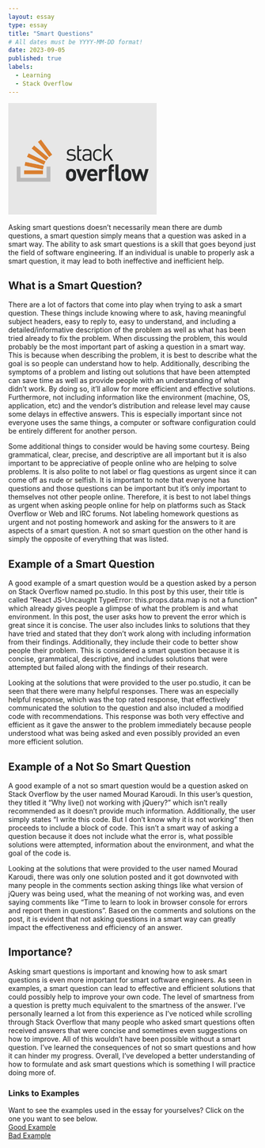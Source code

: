 ```yaml
---
layout: essay
type: essay
title: "Smart Questions"
# All dates must be YYYY-MM-DD format!
date: 2023-09-05
published: true
labels:
  - Learning 
  - Stack Overflow
---
```


<img width="300px" class="rounded float-start pe-4" src="../img/imagesforessays/stackoverflow-1.png"> 

Asking smart questions doesn’t necessarily mean there are dumb questions, a smart question simply means that a question was asked in a smart way. The ability to ask smart questions is a skill that goes beyond just the field of software engineering. If an individual is unable to properly ask a smart question, it may lead to both ineffective and inefficient help. 

## What is a Smart Question?

There are a lot of factors that come into play when trying to ask a smart question. These things include knowing where to ask, having meaningful subject headers, easy to reply to, easy to understand, and including a detailed/informative description of the problem as well as what has been tried already to fix the problem. When discussing the problem, this would probably be the most important part of asking a question in a smart way. This is because when describing the problem, it is best to describe what the goal is so people can understand how to help. Additionally, describing the symptoms of a problem and listing out solutions that have been attempted can save time as well as provide people with an understanding of what didn’t work. By doing so, it’ll allow for more efficient and effective solutions. Furthermore, not including information like the environment (machine, OS, application, etc) and the vendor’s distribution and release level may cause some delays in effective answers. This is especially important since not everyone uses the same things, a computer or software configuration could be entirely different for another person. 

Some additional things to consider would be having some courtesy. Being grammatical, clear, precise, and descriptive are all important but it is also important to be appreciative of people online who are helping to solve problems. It is also polite to not label or flag questions as urgent since it can come off as rude or selfish. It is important to note that everyone has questions and those questions can be important but it’s only important to themselves not other people online. Therefore, it is best to not label things as urgent when asking people online for help on platforms such as Stack Overflow or Web and IRC forums. Not labeling homework questions as urgent and not posting homework and asking for the answers to it are aspects of a smart question. A not so smart question on the other hand is simply the opposite of everything that was listed. 

## Example of a Smart Question

A good example of a smart question would be a question asked by a person on Stack Overflow named po.studio. In this post by this user, their title is called “React JS-Uncaught TypeError: this.props.data.map is not a function” which already gives people a glimpse of what the problem is and what environment. In this post, the user asks how to prevent the error which is great since it is concise. The user also includes links to solutions that they have tried and stated that they don’t work along with including information from their findings. Additionally, they include their code to better show people their problem. This is considered a smart question because it is concise, grammatical, descriptive, and includes solutions that were attempted but failed along with the findings of their research. 

Looking at the solutions that were provided to the user po.studio, it can be seen that there were many helpful responses. There was an especially helpful response, which was the top rated response, that effectively communicated the solution to the question and also included a modified code with recommendations. This response was both very effective and efficient as it gave the answer to the problem immediately because people understood what was being asked and even possibly provided an even more efficient solution. 

## Example of a Not So Smart Question

A good example of a not so smart question would be a question asked on Stack Overflow by the user named Mourad Karoudi. In this user’s question, they titled it “Why live() not working with jQuery?” which isn’t really recommended as it doesn’t provide much information. Additionally, the user simply states “I write this code. But I don’t know why it is not working” then proceeds to include a block of code. This isn’t a smart way of asking a question because it does not include what the error is, what possible solutions were attempted, information about the environment, and what the goal of the code is. 

Looking at the solutions that were provided to the user named Mourad Karoudi, there was only one solution posted and it got downvoted with many people in the comments section asking things like what version of jQuery was being used, what the meaning of not working was, and even saying comments like “Time to learn to look in browser console for errors and report them in questions”. Based on the comments and solutions on the post, it is evident that not asking questions in a smart way can greatly impact the effectiveness and efficiency of an answer.


## Importance?

Asking smart questions is important and knowing how to ask smart questions is even more important for smart software engineers. As seen in examples, a smart question can lead to effective and efficient solutions that could possibly help to improve your own code. The level of smartness from a question is pretty much equivalent to the smartness of the answer. I’ve personally learned a lot from this experience as I’ve noticed while scrolling through Stack Overflow that many people who asked smart questions often received answers that were concise and sometimes even suggestions on how to improve. All of this wouldn’t have been possible without a smart question. I’ve learned the consequences of not so smart questions and how it can hinder my progress. Overall, I’ve developed a better understanding of how to formulate and ask smart questions which is something I will practice doing more of. 


### Links to Examples  
Want to see the examples used in the essay for yourselves? Click on the one you want to see below.  
[Good Example](https://stackoverflow.com/questions/30142361/react-js-uncaught-typeerror-this-props-data-map-is-not-a-function)  
[Bad Example](https://stackoverflow.com/questions/41664190/why-live-not-working-with-jquery)